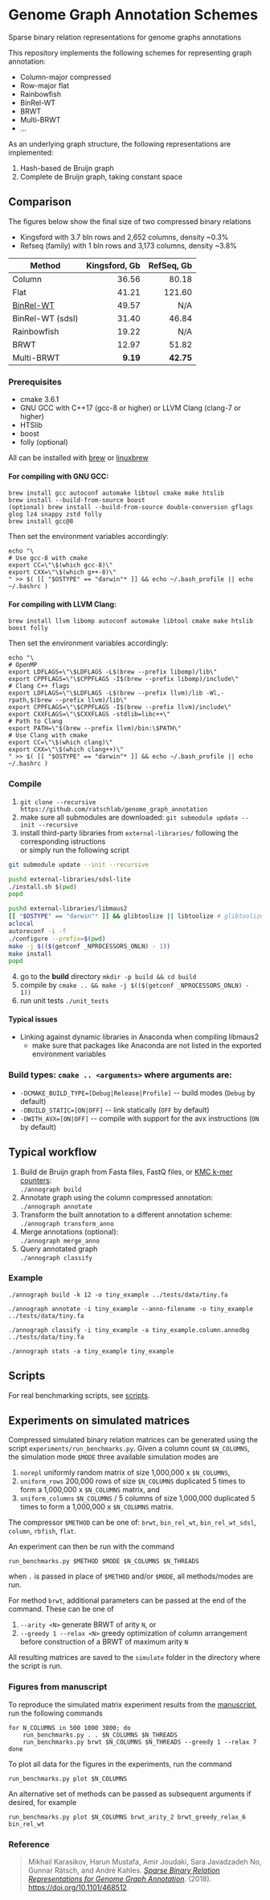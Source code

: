 # Genome Graph Annotation Schemes

Sparse binary relation representations for genome graphs annotations

This repository implements the following schemes for representing graph annotation:
* Column-major compressed
* Row-major flat
* Rainbowfish
* BinRel-WT
* BRWT
* Multi-BRWT
* ...

As an underlying graph structure, the following representations are implemented:
1. Hash-based de Bruijn graph
2. Complete de Bruijn graph, taking constant space

## Comparison

The figures below show the final size of two compressed binary relations
* Kingsford with 3.7 bln rows and 2,652 columns, density ~0.3%
* Refseq (family) with 1 bln rows and 3,173 columns, density ~3.8%

| Method  | Kingsford, Gb  | RefSeq, Gb |
| ------------- | ---: | ---: |
| Column  | 36.56  | 80.18 |
| Flat  | 41.21  | 121.60 |
| [BinRel-WT](https://github.com/dieram3/binrel_wt/) | 49.57  | N/A |
| BinRel-WT (sdsl)  | 31.40  | 46.84 |
| Rainbowfish  | 19.22  | N/A |
| BRWT  | 12.97  | 51.82 |
| Multi-BRWT  | **9.19**  | **42.75** |

### Prerequisites
- cmake 3.6.1
- GNU GCC with C++17 (gcc-8 or higher) or LLVM Clang (clang-7 or higher)
- HTSlib
- boost
- folly (optional)

All can be installed with [brew](https://brew.sh) or [linuxbrew](https://linuxbrew.sh)

#### For compiling with GNU GCC:
```
brew install gcc autoconf automake libtool cmake make htslib
brew install --build-from-source boost
(optional) brew install --build-from-source double-conversion gflags glog lz4 snappy zstd folly
brew install gcc@8
```
Then set the environment variables accordingly:
```
echo "\
# Use gcc-8 with cmake
export CC=\"\$(which gcc-8)\"
export CXX=\"\$(which g++-8)\"
" >> $( [[ "$OSTYPE" == "darwin"* ]] && echo ~/.bash_profile || echo ~/.bashrc )
```

#### For compiling with LLVM Clang:
```
brew install llvm libomp autoconf automake libtool cmake make htslib boost folly
```
Then set the environment variables accordingly:
```
echo "\
# OpenMP
export LDFLAGS=\"\$LDFLAGS -L$(brew --prefix libomp)/lib\"
export CPPFLAGS=\"\$CPPFLAGS -I$(brew --prefix libomp)/include\"
# Clang C++ flags
export LDFLAGS=\"\$LDFLAGS -L$(brew --prefix llvm)/lib -Wl,-rpath,$(brew --prefix llvm)/lib\"
export CPPFLAGS=\"\$CPPFLAGS -I$(brew --prefix llvm)/include\"
export CXXFLAGS=\"\$CXXFLAGS -stdlib=libc++\"
# Path to Clang
export PATH=\"$(brew --prefix llvm)/bin:\$PATH\"
# Use Clang with cmake
export CC=\"\$(which clang)\"
export CXX=\"\$(which clang++)\"
" >> $( [[ "$OSTYPE" == "darwin"* ]] && echo ~/.bash_profile || echo ~/.bashrc )
```


### Compile
1. `git clone --recursive https://github.com/ratschlab/genome_graph_annotation`
2. make sure all submodules are downloaded: `git submodule update --init --recursive`
3. install third-party libraries from `external-libraries/` following the corresponding istructions  
or simply run the following script
```bash
git submodule update --init --recursive

pushd external-libraries/sdsl-lite
./install.sh $(pwd)
popd

pushd external-libraries/libmaus2
[[ "$OSTYPE" == "darwin"* ]] && glibtoolize || libtoolize # glibtoolize on MacOS
aclocal
autoreconf -i -f
./configure --prefix=$(pwd)
make -j $(($(getconf _NPROCESSORS_ONLN) - 1))
make install
popd
```

4. go to the **build** directory `mkdir -p build && cd build`
5. compile by `cmake .. && make -j $(($(getconf _NPROCESSORS_ONLN) - 1))`
6. run unit tests `./unit_tests`

#### Typical issues
* Linking against dynamic libraries in Anaconda when compiling libmaus2
  * make sure that packages like Anaconda are not listed in the exported environment variables

### Build types: `cmake .. <arguments>` where arguments are:
- `-DCMAKE_BUILD_TYPE=[Debug|Release|Profile]` -- build modes (`Debug` by default)
- `-DBUILD_STATIC=[ON|OFF]` -- link statically (`OFF` by default)
- `-DWITH_AVX=[ON|OFF]` -- compile with support for the avx instructions (`ON` by default)

## Typical workflow
1. Build de Bruijn graph from Fasta files, FastQ files, or [KMC k-mer counters](https://github.com/refresh-bio/KMC/):\
`./annograph build`
2. Annotate graph using the column compressed annotation:\
`./annograph annotate`
3. Transform the built annotation to a different annotation scheme:\
`./annograph transform_anno`
4. Merge annotations (optional):\
`./annograph merge_anno`
5. Query annotated graph\
`./annograph classify`

### Example
```
./annograph build -k 12 -o tiny_example ../tests/data/tiny.fa

./annograph annotate -i tiny_example --anno-filename -o tiny_example ../tests/data/tiny.fa

./annograph classify -i tiny_example -a tiny_example.column.annodbg ../tests/data/tiny.fa

./annograph stats -a tiny_example tiny_example
```

## Scripts
For real benchmarking scripts, see [scripts](./scripts).

## Experiments on simulated matrices
Compressed simulated binary relation matrices can be generated using the script `experiments/run_benchmarks.py`. Given a column
count `$N_COLUMNS`, the simulation mode `$MODE` three available simulation modes are
1. `norepl` uniformly random matrix of size 1,000,000 x `$N_COLUMNS`,
2. `uniform_rows` 200,000 rows of size `$N_COLUMNS` duplicated 5 times to form a 1,000,000 x `$N_COLUMNS` matrix, and
3. `uniform_columns` `$N_COLUMNS` / 5 columns of size 1,000,000 duplicated 5 times to form a 1,000,000 x `$N_COLUMNS` matrix.

The compressor `$METHOD` can be one of: `brwt`, `bin_rel_wt`, `bin_rel_wt_sdsl`, `column`, `rbfish`, `flat`.

An experiment can then be run with the command
```
run_benchmarks.py $METHOD $MODE $N_COLUMNS $N_THREADS
```
when `.` is passed in place of `$METHOD` and/or `$MODE`, all methods/modes are run.

For method `brwt`, additional parameters can be passed at the end of the command. These can be one of
1. `--arity <N>` generate BRWT of arity `N`, or
2. `--greedy 1 --relax <N>` greedy optimization of column arrangement before construction of a BRWT of maximum arity `N`

All resulting matrices are saved to the `simulate` folder in the directory where the script is run.

### Figures from manuscript
To reproduce the simulated matrix experiment results from the [manuscript](https://www.biorxiv.org/content/early/2018/11/12/468512.full.pdf), run the following commands
```
for N_COLUMNS in 500 1000 3000; do
    run_benchmarks.py . . $N_COLUMNS $N_THREADS 
    run_benchmarks.py brwt $N_COLUMNS $N_THREADS --greedy 1 --relax 7
done
```

To plot all data for the figures in the experiments, run the command
```
run_benchmarks.py plot $N_COLUMNS
```
An alternative set of methods can be passed as subsequent arguments if desired, for example
```
run_benchmarks.py plot $N_COLUMNS brwt_arity_2 brwt_greedy_relax_6 bin_rel_wt
```

### Reference
> Mikhail Karasikov, Harun Mustafa, Amir Joudaki, Sara Javadzadeh No, Gunnar Rätsch, and André Kahles. [_Sparse Binary Relation Representations for Genome Graph Annotation_](https://www.biorxiv.org/content/early/2018/11/12/468512.full.pdf). (2018). https://doi.org/10.1101/468512.
